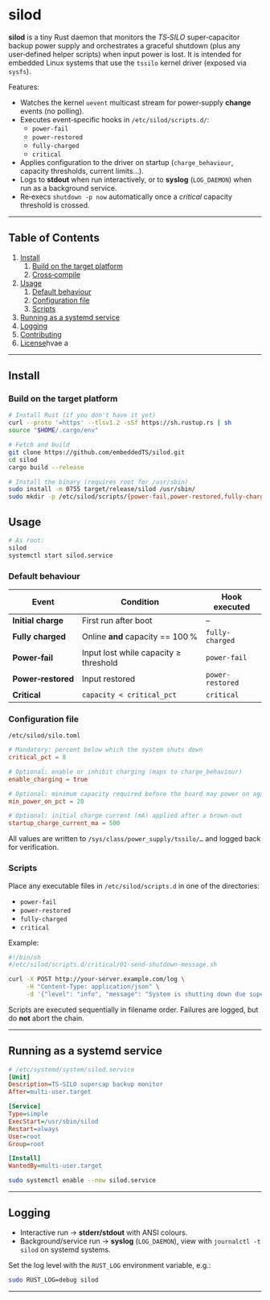 # silod

**silod** is a tiny Rust daemon that monitors the *TS‑SILO* super‑capacitor backup power supply and orchestrates a graceful shutdown (plus any user‑defined helper scripts) when input power is lost. It is intended for embedded Linux systems that use the `tssilo` kernel driver (exposed via `sysfs`).

Features:

* Watches the kernel `uevent` multicast stream for power‑supply **change** events (no polling).
* Executes event‑specific hooks in `/etc/silod/scripts.d/`:
  * `power-fail`
  * `power-restored`
  * `fully-charged`
  * `critical`
* Applies configuration to the driver on startup (`charge_behaviour`, capacity thresholds, current limits…).
* Logs to **stdout** when run interactively, or to **syslog** (`LOG_DAEMON`) when run as a background service.
* Re‑execs `shutdown -p now` automatically once a *critical* capacity threshold is crossed.

---

## Table of Contents
1. [Install](#install)
   1. [Build on the target platform](#build-on-the-target-platform)
   2. [Cross‑compile](#cross-compile)
2. [Usage](#usage)
   1. [Default behaviour](#default-behaviour)
   2. [Configuration file](#configuration-file)
   3. [Scripts](#scripts)
3. [Running as a systemd service](#running-as-a-systemd-service)
4. [Logging](#logging)
5. [Contributing](#contributing)
6. [License](#license)hvae a 

---

## Install

### Build on the target platform

```bash
# Install Rust (if you don't have it yet)
curl --proto '=https' --tlsv1.2 -sSf https://sh.rustup.rs | sh
source "$HOME/.cargo/env"

# Fetch and build
git clone https://github.com/embeddedTS/silod.git
cd silod
cargo build --release

# Install the binary (requires root for /usr/sbin)
sudo install -m 0755 target/release/silod /usr/sbin/
sudo mkdir -p /etc/silod/scripts/{power-fail,power-restored,fully-charged,critical}
```

## Usage

```bash
# As root:
silod
systemctl start silod.service
```

### Default behaviour

| Event | Condition | Hook executed|
|-------|-----------|--------------|
| **Initial charge** | First run after boot | – |
| **Fully charged**  | Online **and** capacity == 100 % | `fully-charged` |
| **Power‑fail**     | Input lost while capacity ≥ threshold | `power-fail` |
| **Power‑restored** | Input restored | `power-restored` |
| **Critical**       | `capacity < critical_pct` | `critical` |

### Configuration file

`/etc/silod/silo.toml`

```toml
# Mandatory: percent below which the system shuts down
critical_pct = 8

# Optional: enable or inhibit charging (maps to charge_behaviour)
enable_charging = true

# Optional: minimum capacity required before the board may power on again
min_power_on_pct = 20

# Optional: initial charge current (mA) applied after a brown‑out
startup_charge_current_ma = 500
```

All values are written to `/sys/class/power_supply/tssilo/…` and logged back for verification.

### Scripts

Place any executable files in `/etc/silod/scripts.d` in one of the directories:

* `power-fail`
* `power-restored`
* `fully-charged`
* `critical`

Example:

```bash
#!/bin/sh
#/etc/silod/scripts.d/critical/01-send-shutdown-message.sh

curl -X POST http://your-server.example.com/log \
     -H "Content-Type: application/json" \
     -d '{"level": "info", "message": "System is shutting down due supercaps draining", "timestamp": "'"$(date -Is)"'"}'

```

Scripts are executed sequentially in filename order. Failures are logged, but do **not** abort the chain.

---

## Running as a systemd service

```ini
# /etc/systemd/system/silod.service
[Unit]
Description=TS‑SILO supercap backup monitor
After=multi-user.target

[Service]
Type=simple
ExecStart=/usr/sbin/silod
Restart=always
User=root
Group=root

[Install]
WantedBy=multi-user.target
```

```bash
sudo systemctl enable --now silod.service
```

---

## Logging

* Interactive run → **stderr/stdout** with ANSI colours.  
* Background/service run → **syslog** (`LOG_DAEMON`), view with `journalctl -t silod` on systemd systems.

Set the log level with the `RUST_LOG` environment variable, e.g.:

```bash
sudo RUST_LOG=debug silod
```

---
